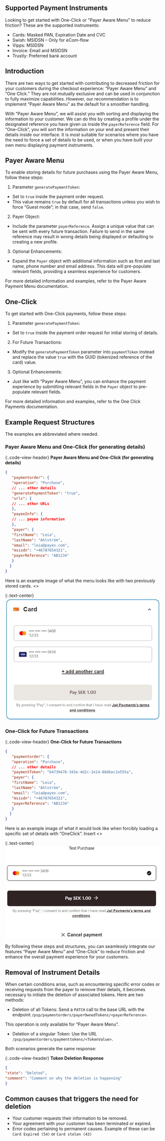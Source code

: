 
## Supported Payment Instruments

Looking to get started with One-Click or "Payer Aware Menu" to reduce
friction? These are the supported instruments:

*   Cards: Masked PAN, Expiration Date and CVC
*   Swish: MSIDSN – Only for eCom-flow
*   Vipps: MSIDSN
*   Invoice: Email and MSIDSN
*   Trustly: Preferred bank account

## Introduction

There are two ways to get started with contributing to decreased friction for
your customers during the checkout experience: “Payer Aware Menu” and “One
Click.” They are not mutually exclusive and can be used in conjunction to fully
maximize capabilities. However, our recommendation is to implement “Payer Aware
Menu” as the default for a smoother handling.

With “Payer Aware Menu”, we will assist you with sorting and displaying the
information to your customer. We can do this by creating a profile under the
designated reference you have given us inside the `payerReference` field. For
“One-Click”, you will sort the information on your end and present their details
inside our interface. It is most suitable for scenarios where you have the need
to force a set of details to be used, or when you have built your own menu
displaying payment instruments.

## Payer Aware Menu

To enable storing details for future purchases using the Payer Aware Menu,
follow these steps:

1.  Parameter `generatePaymentToken`:

*   Set to `true` inside the payment order request.
*   This value remains `true` by default for all transactions unless you wish to
  force “Guest mode”; in that case, send `false`.

2.  Payer Object:

*   Include the parameter `payerReference`. Assign a unique value that can be sent
with every future transaction. Failure to send in the same reference may result
in wrong details being displayed or defaulting to creating a new profile.

3.  Optional Enhancements:

*   Expand the `Payer` object with additional information such as first and last
name, phone number and email address. This data will pre-populate relevant
fields, providing a seamless experience for customers.

For more detailed information and examples, refer to the Payer Aware Payment
Menu documentation.

## One-Click

To get started with One-Click payments, follow these steps:

1.  Parameter `generatePaymentToken`:

*   Set to `true` inside the payment order request for initial storing of details.

2.  For Future Transactions:

*   Modify the `generatePaymentToken` parameter into `paymentToken` instead and
replace the value `true` with the GUID (tokenized reference of the card) value.

3.  Optional Enhancements:

*   Just like with “Payer Aware Menu”, you can enhance the payment experience by
submitting relevant fields in the `Payer` object to pre-populate relevant
fields.

For more detailed information and examples, refer to the One Click Payments
documentation.

## Example Request Structures

The examples are abbreviated where needed.

### Payer Aware Menu and One-Click (for generating details)

{:.code-view-header}
**Payer Aware Menu and One-Click (for generating details)**

```json
{
   "paymentorder": {
   "operation": "Purchase",
   // ... other details
   "generatePaymentToken": "true",
   "urls": {
   // ... other URLs
   },
   "payeeInfo": {
   // ... payee information
   },
   "payer": {
   "firstName": "Leia",
   "lastName": "Ahlström",
   "email": "leia@payex.com",
   "msisdn": "+46787654321",
   "payerReference": "AB1234"
   }
  }
}
```

Here is an example image of what the menu looks like with two previously stored
cards. <<Insert Image PAM1>>

{:.text-center}
![payment menu with two previously stored cards][pam1]

### One-Click for Future Transactions

{:.code-view-header}
**One-Click for Future Transactions**

```json
{
   "paymentorder": {
   "operation": "Purchase",
   // ... other details
   "paymentToken": "b4739476-343e-4d2c-2e14-08dbec1e555a",
   "payer": {
   "firstName": "Leia",
   "lastName": "Ahlström",
   "email": "leia@payex.com",
   "msisdn": "+46787654321",
   "payerReference": "AB1234"
   }
  }
}
```

Here is an example image of what it would look like when forcibly loading a
specific set of details with “OneClick”. Insert <<OC1>>

{:.text-center}
![one-click with a specific set of details][oc1]

By following these steps and structures, you can seamlessly integrate our
features “Payer Aware Menu” and “One-Click” to reduce friction and enhance the
overall payment experience for your customers.

## Removal of Instrument Details

When certain conditions arise, such as encountering specific error codes or
receiving requests from the payer to remove their details, it becomes necessary
to initiate the deletion of associated tokens. Here are two methods:

*   Deletion of all Tokens:
Send a `PATCH` call to the base URL with the endpoint
`/psp/paymentorders/payerOwnedTokens/<payerReference>`.

This operation is only available for “Payer Aware Menu”.

*   Deletion of a singular Token:
Use the URL `/psp/paymentorders/paymenttokens/<TokenValue>`.

Both scenarios generate the same response:

{:.code-view-header}
**Token Deletion Response**

```json
{
"state": "Deleted",
"comment": "Comment on why the deletion is happening"
}
```

## Common causes that triggers the need for deletion

*   Your customer requests their information to be removed.
*   Your agreement with your customer has been terminated or expired.
*   Error codes pertaining to permanent causes. Example of these can be
  `Card Expired (54)` or `Card stolen (43)`

[oc1]: /assets/img/OC1.jpg
[pam1]: /assets/img/PAM1.jpg
